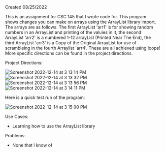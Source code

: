 Created 08/25/2022

This is an assignment for CSC 145 that I wrote code for. This program shows changes you can make on arrays using the ArrayList library import. The arrays are as follows: The first ArrayList 'arr1' is for showing random numbers in an ArrayList and printing of the valuies in it, the second ArrayList 'arr2' is a numbered 1-12 arrayList (Printed Near The End), the third ArrayList 'arr3' is a Copy of the Original ArrayList for use of scrambleing in the fourth Arraylist 'arr4'. These are all achieved using loops! More specific directions can be found in the project directions.

Project Directions:

![Screenshot 2022-12-14 at 3 13 14 PM](https://user-images.githubusercontent.com/104415326/207715267-cdeb5a5a-3c02-4598-9f38-dbd72e5bd926.jpg)
![Screenshot 2022-12-14 at 3 13 32 PM](https://user-images.githubusercontent.com/104415326/207715340-66184724-2917-4d4c-a729-592a24381cef.jpg)
![Screenshot 2022-12-14 at 3 13 56 PM](https://user-images.githubusercontent.com/104415326/207715414-e4aa3664-98ad-4055-8e53-d74997b8352e.jpg)
![Screenshot 2022-12-14 at 3 14 11 PM](https://user-images.githubusercontent.com/104415326/207715496-02950748-0d3c-4e6c-a05d-b3e1febc34fd.jpg)

Here is a quick test run of the program:

![Screenshot 2022-12-14 at 3 15 00 PM](https://user-images.githubusercontent.com/104415326/207715652-9ed2b515-a931-4148-b29e-a62bf8d261e8.jpg)

Use Cases:

 - Learning how to use the ArrayList library

Problems:

 - None that I know of
